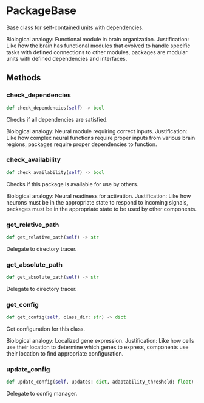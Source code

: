 # PackageBase

Base class for self-contained units with dependencies.

Biological analogy: Functional module in brain organization.
Justification: Like how the brain has functional modules that evolved to
handle specific tasks with defined connections to other modules, packages
are modular units with defined dependencies and interfaces.

## Methods

### check_dependencies

```python
def check_dependencies(self) -> bool
```

Checks if all dependencies are satisfied.

Biological analogy: Neural module requiring correct inputs.
Justification: Like how complex neural functions require proper inputs
from various brain regions, packages require proper dependencies to function.

### check_availability

```python
def check_availability(self) -> bool
```

Checks if this package is available for use by others.

Biological analogy: Neural readiness for activation.
Justification: Like how neurons must be in the appropriate state
to respond to incoming signals, packages must be in the appropriate
state to be used by other components.

### get_relative_path

```python
def get_relative_path(self) -> str
```

Delegate to directory tracer.

### get_absolute_path

```python
def get_absolute_path(self) -> str
```

Delegate to directory tracer.

### get_config

```python
def get_config(self, class_dir: str) -> dict
```

Get configuration for this class.

Biological analogy: Localized gene expression.
Justification: Like how cells use their location to determine which
genes to express, components use their location to find appropriate
configuration.

### update_config

```python
def update_config(self, updates: dict, adaptability_threshold: float) -> bool
```

Delegate to config manager.

